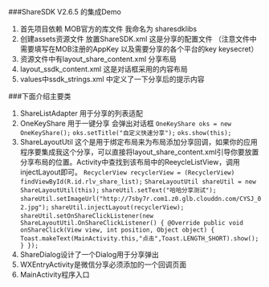 ###ShareSDK V2.6.5 的集成Demo 
1. 首先项目依赖 MOB官方的库文件 我命名为 sharesdklibs
2. 创建assets资源文件 放置ShareSDK.xml 这是分享的配置文件
	（注意文件中需要填写在MOB注册的AppKey 以及需要分享的各个平台的key keysecret）
3. 资源文件中有layout_share_content.xml 分享布局
4. layout_ssdk_content.xml 这是对话框采用的内容布局
5. values中ssdk_strings.xml 中定义了一下分享后的提示内容

###下面介绍主要类
1. ShareListAdapter 用于分享的列表适配
2. OneKeyShare 用于一键分享 会弹出对话框
	`OneKeyShare oks = new OneKeyShare();`
    `oks.setTitle("自定义快速分享");`
	`oks.show(this);`
3. ShareLayoutUtil 这个是用于绑定布局来为布局添加分享回调，如果你的应用程序要集成我这个分享，可以直接将layout_share_content.xml引导你要放置分享布局的位置。Activity中查找到该布局中的ReeycleListView，调用injectLayout即可。
	`RecyclerView recyclerView = (RecyclerView) findViewById(R.id.rlv_share_list);`
    `ShareLayoutUtil shareUtil = new ShareLayoutUtil(this);`
    `shareUtil.setText("哈哈分享测试");`
    `shareUtil.setImageUrl("http://7sby7r.com1.z0.glb.clouddn.com/CYSJ_02.jpg");`
    `shareUtil.injectLayout(recyclerView);`
    `shareUtil.setOnShareClickListener(new ShareLayoutUtil.OnShareClickListener() {
            @Override
            public void onShareClick(View view, int position, Object object) {
                Toast.makeText(MainActivity.this,"点击",Toast.LENGTH_SHORT).show();
            }
        });`
4. ShareDialog设计了一个Dialog用于分享弹出
5. WXEntryActivity是微信分享必须添加的一个回调页面
6. MainActivity程序入口
